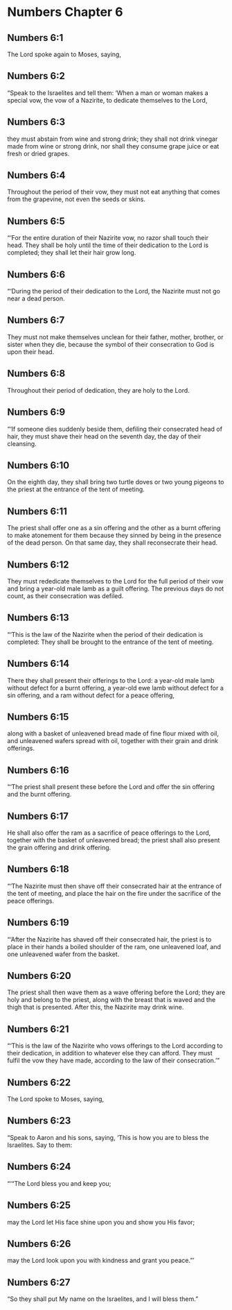 # Numbers Chapter 6

## Numbers 6:1
The Lord spoke again to Moses, saying,

## Numbers 6:2
“Speak to the Israelites and tell them: ‘When a man or woman makes a special vow, the vow of a Nazirite, to dedicate themselves to the Lord,

## Numbers 6:3
they must abstain from wine and strong drink; they shall not drink vinegar made from wine or strong drink, nor shall they consume grape juice or eat fresh or dried grapes.

## Numbers 6:4
Throughout the period of their vow, they must not eat anything that comes from the grapevine, not even the seeds or skins.

## Numbers 6:5
“‘For the entire duration of their Nazirite vow, no razor shall touch their head. They shall be holy until the time of their dedication to the Lord is completed; they shall let their hair grow long.

## Numbers 6:6
“‘During the period of their dedication to the Lord, the Nazirite must not go near a dead person.

## Numbers 6:7
They must not make themselves unclean for their father, mother, brother, or sister when they die, because the symbol of their consecration to God is upon their head.

## Numbers 6:8
Throughout their period of dedication, they are holy to the Lord.

## Numbers 6:9
“‘If someone dies suddenly beside them, defiling their consecrated head of hair, they must shave their head on the seventh day, the day of their cleansing.

## Numbers 6:10
On the eighth day, they shall bring two turtle doves or two young pigeons to the priest at the entrance of the tent of meeting.

## Numbers 6:11
The priest shall offer one as a sin offering and the other as a burnt offering to make atonement for them because they sinned by being in the presence of the dead person. On that same day, they shall reconsecrate their head.

## Numbers 6:12
They must rededicate themselves to the Lord for the full period of their vow and bring a year-old male lamb as a guilt offering. The previous days do not count, as their consecration was defiled.

## Numbers 6:13
“‘This is the law of the Nazirite when the period of their dedication is completed: They shall be brought to the entrance of the tent of meeting.

## Numbers 6:14
There they shall present their offerings to the Lord: a year-old male lamb without defect for a burnt offering, a year-old ewe lamb without defect for a sin offering, and a ram without defect for a peace offering,

## Numbers 6:15
along with a basket of unleavened bread made of fine flour mixed with oil, and unleavened wafers spread with oil, together with their grain and drink offerings.

## Numbers 6:16
“‘The priest shall present these before the Lord and offer the sin offering and the burnt offering.

## Numbers 6:17
He shall also offer the ram as a sacrifice of peace offerings to the Lord, together with the basket of unleavened bread; the priest shall also present the grain offering and drink offering.

## Numbers 6:18
“‘The Nazirite must then shave off their consecrated hair at the entrance of the tent of meeting, and place the hair on the fire under the sacrifice of the peace offerings.

## Numbers 6:19
“‘After the Nazirite has shaved off their consecrated hair, the priest is to place in their hands a boiled shoulder of the ram, one unleavened loaf, and one unleavened wafer from the basket.

## Numbers 6:20
The priest shall then wave them as a wave offering before the Lord; they are holy and belong to the priest, along with the breast that is waved and the thigh that is presented. After this, the Nazirite may drink wine.

## Numbers 6:21
“‘This is the law of the Nazirite who vows offerings to the Lord according to their dedication, in addition to whatever else they can afford. They must fulfil the vow they have made, according to the law of their consecration.’”

## Numbers 6:22
The Lord spoke to Moses, saying,

## Numbers 6:23
“Speak to Aaron and his sons, saying, ‘This is how you are to bless the Israelites. Say to them:

## Numbers 6:24
“‘“The Lord bless you and keep you;

## Numbers 6:25
may the Lord let His face shine upon you and show you His favor;

## Numbers 6:26
may the Lord look upon you with kindness and grant you peace.”’

## Numbers 6:27
“So they shall put My name on the Israelites, and I will bless them.”
